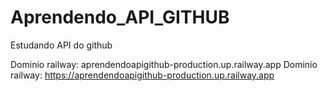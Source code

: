 # Aprendendo_API_GITHUB
Estudando API do github

Dominio railway: aprendendoapigithub-production.up.railway.app
Dominio railway: https://aprendendoapigithub-production.up.railway.app
